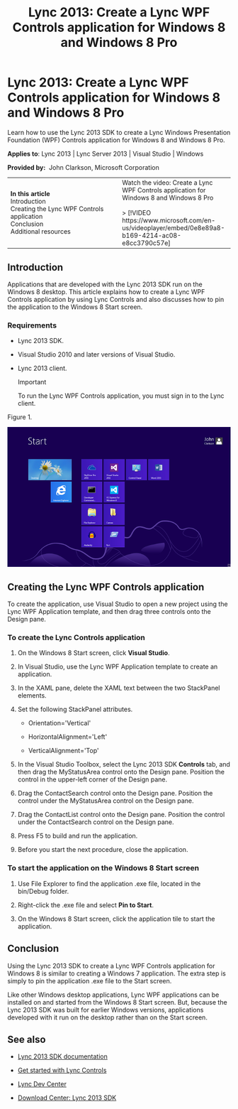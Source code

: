 ﻿---
title: 'Lync 2013: Create a Lync WPF Controls application for Windows 8 and Windows 8 Pro'
TOCTitle: 'Lync 2013: Create a Lync WPF Controls application for Windows 8 and Windows 8 Pro'
ms:assetid: 9ae7fe3e-427e-4dc9-99cf-4924ebe7ef1e
ms:mtpsurl: https://msdn.microsoft.com/en-us/library/Dn194144(v=office.15)
ms:contentKeyID: 52822157
ms.date: 07/25/2014
mtps_version: v=office.15
---

# Lync 2013: Create a Lync WPF Controls application for Windows 8 and Windows 8 Pro

Learn how to use the Lync 2013 SDK to create a Lync Windows Presentation Foundation (WPF) Controls application for Windows 8 and Windows 8 Pro.


**Applies to**: Lync 2013 | Lync Server 2013 | Visual Studio | Windows

**Provided by:**  John Clarkson, Microsoft Corporation

<table>
<colgroup>
<col style="width: 50%" />
<col style="width: 50%" />
</colgroup>
<tbody>
<tr class="odd">
<td><p><strong>In this article</strong><br />
Introduction<br />
Creating the Lync WPF Controls application<br />
Conclusion<br />
Additional resources</p></td>
<td><div class="caption">
Watch the video: Create a Lync WPF Controls application for Windows 8 and Windows 8 Pro
</div>
<br />
&gt; [!VIDEO https://www.microsoft.com/en-us/videoplayer/embed/0e8e89a8-b169-4214-ac08-e8cc3790c57e]</td>
</tr>
</tbody>
</table>


## Introduction

Applications that are developed with the Lync 2013 SDK run on the Windows 8 desktop. This article explains how to create a Lync WPF Controls application by using Lync Controls and also discusses how to pin the application to the Windows 8 Start screen.

### Requirements

  - Lync 2013 SDK.

  - Visual Studio 2010 and later versions of Visual Studio.

  - Lync 2013 client.
    

    > [!IMPORTANT]
    > <P>To run the Lync WPF Controls application, you must sign in to the Lync client.</P>



Figure 1.

  
![Windows 8 start screen](images/Dn194144.UC15All_TA_WpfWin8_fig01(Office.15).png "Windows 8 start screen")

## Creating the Lync WPF Controls application

To create the application, use Visual Studio to open a new project using the Lync WPF Application template, and then drag three controls onto the Design pane.

### To create the Lync Controls application

1.  On the Windows 8 Start screen, click **Visual Studio**.

2.  In Visual Studio, use the Lync WPF Application template to create an application.

3.  In the XAML pane, delete the XAML text between the two StackPanel elements.

4.  Set the following StackPanel attributes.
    
      - Orientation='Vertical'
    
      - HorizontalAlignment='Left'
    
      - VerticalAlignment='Top'

5.  In the Visual Studio Toolbox, select the Lync 2013 SDK **Controls** tab, and then drag the MyStatusArea control onto the Design pane. Position the control in the upper-left corner of the Design pane.

6.  Drag the ContactSearch control onto the Design pane. Position the control under the MyStatusArea control on the Design pane.

7.  Drag the ContactList control onto the Design pane. Position the control under the ContactSearch control on the Design pane.

8.  Press F5 to build and run the application.

9.  Before you start the next procedure, close the application.

### To start the application on the Windows 8 Start screen

1.  Use File Explorer to find the application .exe file, located in the bin/Debug folder.

2.  Right-click the .exe file and select **Pin to Start**.

3.  On the Windows 8 Start screen, click the application tile to start the application.

## Conclusion

Using the Lync 2013 SDK to create a Lync WPF Controls application for Windows 8 is similar to creating a Windows 7 application. The extra step is simply to pin the application .exe file to the Start screen.

Like other Windows desktop applications, Lync WPF applications can be installed on and started from the Windows 8 Start screen. But, because the Lync 2013 SDK was built for earlier Windows versions, applications developed with it run on the desktop rather than on the Start screen.

## See also

  - [Lync 2013 SDK documentation](../desktop/lync-2013-sdk-documentation.md)

  - [Get started with Lync Controls](../desktop/get-started-with-lync-controls.md)

  - [Lync Dev Center](http://msdn.microsoft.com/en-us/lync/default.aspx)

  - [Download Center: Lync 2013 SDK](http://www.microsoft.com/en-us/download/details.aspx?id=36824)

